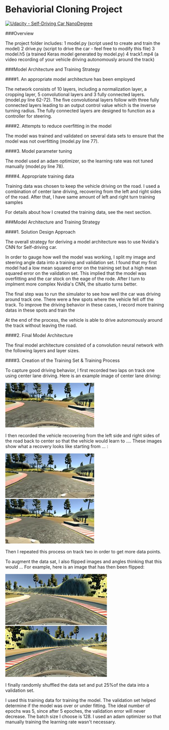 # Behaviorial Cloning Project

[![Udacity - Self-Driving Car NanoDegree](https://s3.amazonaws.com/udacity-sdc/github/shield-carnd.svg)](http://www.udacity.com/drive)

###Overview

The project folder includes: 
1 model.py (script used to create and train the model)
2 drive.py (script to drive the car - feel free to modify this file)
3 model.h5 (a trained Keras model generated by model.py)
4 track1.mp4 (a video recording of your vehicle driving autonomously around the track)


[//]: # (Image References)

[image1]: ./examples/center_image_example.jpeg "center_image_example"
[image2]: ./examples/left_image_example.jpeg "left_image_example"
[image3]: ./examples/right_image_example.jpeg "right_image_example"
[image4]: ./examples/flip1.jpg "flip1"
[image5]: ./examples/flip2.jpg "flip2"

###Model Architecture and Training Strategy

####1. An appropriate model architecture has been employed

The network consists of 10 layers, including a normalization layer, a cropping layer, 5 convolutional layers and 3 fully connected layers. (model.py line 62-72). The five convolutional layers follow with three fully connected layers leading to an output control value which is the inverse turning radius. The fully connected layers are designed to function as a controller for steering.

####2. Attempts to reduce overfitting in the model

The model was trained and validated on several data sets to ensure that the model was not overfitting (model.py line 77).


####3. Model parameter tuning

The model used an adam optimizer, so the learning rate was not tuned manually (model.py line 78).

####4. Appropriate training data

Training data was chosen to keep the vehicle driving on the road. I used a combination of center lane driving, recovering from the left and right sides of the road. After that, I have same amount of left and right turn training samples

For details about how I created the training data, see the next section. 

###Model Architecture and Training Strategy

####1. Solution Design Approach

The overall strategy for deriving a model architecture was to use  Nvidia's CNN for Self-driving car.

In order to gauge how well the model was working, I split my image and steering angle data into a training and validation set. I found that my first model had a low mean squared error on the training set but a high mean squared error on the validation set. This implied that the model was overfitting and the car stock on the eage of the rode. After I turn to implment more complex Nvidia's CNN, the situatio turns better.

The final step was to run the simulator to see how well the car was driving around track one. There were a few spots where the vehicle fell off the track. To improve the driving behavior in these cases, I record more training datas in these spots and train the 

At the end of the process, the vehicle is able to drive autonomously around the track without leaving the road.

####2. Final Model Architecture

The final model architecture consisted of a convolution neural network with the following layers and layer sizes.



####3. Creation of the Training Set & Training Process

To capture good driving behavior, I first recorded two laps on track one using center lane driving. Here is an example image of center lane driving:

![alt text][image1]

I then recorded the vehicle recovering from the left side and right sides of the road back to center so that the vehicle would learn to .... These images show what a recovery looks like starting from ... :

![alt text][image2]
![alt text][image3]

Then I repeated this process on track two in order to get more data points.

To augment the data sat, I also flipped images and angles thinking that this would ... For example, here is an image that has then been flipped:

![alt text][image4]
![alt text][image5]

I finally randomly shuffled the data set and put 25%of the data into a validation set. 

I used this training data for training the model. The validation set helped determine if the model was over or under fitting. The ideal number of epochs was 5, since after 5 epoches, the validation error will never decrease. The batch size I choose is 128. I used an adam optimizer so that manually training the learning rate wasn't necessary.
